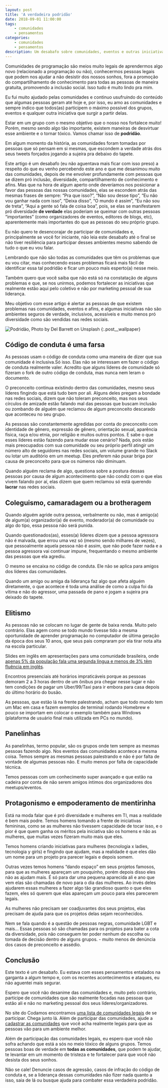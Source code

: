 ```yaml
---
layout: post
title: 'A verdadeira podridão'
date: 2018-09-01 11:00:00
tags:
    - comunidades
    - pensamentos
categories:
    - comunidades
    - pensamentos
description: Um desabafo sobre comunidades, eventos e outras iniciativas
---
```


Comunidades de programação são meios muito legais de aprendermos algo novo (relacionado a programação ou não), conhecermos pessoas legais que podem nos ajudar a não desistir dos nossos sonhos, fora a promoção do compartilhamento de conhecimento para todas as pessoas de maneira gratuita, promovendo a inclusão social. Isso tudo é muito lindo pra mim.

Eu fui muito ajudado pelas comunidades e continuo usufruindo do conteúdo que algumas pessoas geram até hoje e, por isso, eu amo as comunidades e sempre indico que todos(as) participem o máximo possível dos grupos, eventos e qualquer outra iniciativa que surgir a partir delas.

Estar em um grupo com o mesmo objetivo que o nosso nos fortalece muito! Porém, mesmo sendo algo tão importante, existem maneiras de desvirtuar esse ambiente e o tornar tóxico. Vamos chamar isso de **podridão**. <!--more-->

Em algum momento da história, as comunidades foram tomadas por pessoas que só pensam em si mesmas, que escondem a verdade atrás dos seus tweets forçados jogando a sujeira pra debaixo do tapete.

Este artigo é um desabafo (eu não aguentava mais ficar com isso preso) a respeito do que eu venho percebendo este ano e que me desanimou muito das comunidades, depois de me envolver profundamente com pessoas que se dizem pró inclusão, diversidade, compartilhamento de conhecimento e afins. Mas que na hora de algum aperto onde deveríamos nos posicionar a favor das pessoas das nossas comunidades, elas se escondem atrás das mesmas frases de sempre: “Pra que isso?”, “Não sou desse tipo”, “Eu não vou ganhar nada com isso”, “Deixa disso”, “O mundo é assim”, “Eu não sou de treta”, “Aqui a gente só fala de coisa boa”, pois, se elas se manifestarem pró diversidade **de verdade** elas poderiam se queimar com outras pessoas “importantes” (como organizadores de eventos, editores de blogs, etc), aparentemente mais importantes do que as pessoas do seu próprio grupo.

Eu não quero te desencorajar de participar de comunidades e, principalmente se você for iniciante, não leia este desabafo até o final se não tiver resiliência para participar desses ambientes mesmo sabendo de tudo o que eu vou falar.

Lembrando que não são todas as comunidades que têm os problemas que eu vou citar, mas conhecendo esses problemas ficará mais fácil de identificar essa tal podridão e ficar um pouco mais esperto(a) nesse meio.

Também quero que você saiba que não está só na constatação de alguns problemas e que, se nos unirmos, podemos fortalecer as iniciativas que realmente estão aqui pelo coletivo e não por marketing pessoal de sua liderança.

Meu objetivo com esse artigo é alertar as pessoas de que existem problemas nas comunidades, eventos e afins, e algumas iniciativas não são ambientes seguros de verdade, inclusivos, acessíveis e muito menos pró diversidade como são vendidas nas redes sociais.

![Podridão, Photo by Del Barrett on Unsplash]({{site.post_images}}podridao.jpg)
{:.post__wallpaper}

## Código de conduta é uma farsa

As pessoas usam o código de conduta como uma maneira de dizer que sua comunidade é inclusiva.Só isso. Elas não se interessam em fazer o código de conduta realmente valer. Acredito que alguns líderes de comunidade só fizeram o fork de outro código de conduta, mas nunca nem leram o documento.

O preconceito continua existindo dentro das comunidades, mesmo seus líderes fingindo que está tudo bem por ali. Alguns deles pregam a bondade nas redes sociais, dizem que não toleram preconceito, mas nos seus círculos de amizade estão falando mal das pessoas que buscam inclusão ou zombando de alguém que reclamou de algum preconceito descarado que aconteceu no seu grupo.

As pessoas são constantemente agredidas por conta do preconceito com identidade de gênero, expressão de gênero, orientação sexual, aparência física, raça e/ou etnia, por religião e muitos outros pontos. E sabe o que esses líderes estão fazendo para mudar esse cenário? Nada, pois estão mais preocupados com sua comunidade ou seu próprio perfil atingir um número alto de seguidores nas redes sociais, um volume grande no Slack ou lotar um auditório em um meetup. Eles preferem não puxar briga por causa de preconceito para que os números não diminuam.

Quando alguém reclama de algo, questiona sobre a postura dessas pessoas por causa de algum acontecimento que não condiz com o que elas vivem falando por aí, elas dizem que quem reclamou só está querendo **lacrar** nas redes sociais.

## Coleguismo, camaradagem ou a brotheragem

Quando alguém agride outra pessoa, verbalmente ou não, mas é amigo(a) de algum(a) organizador(a) de evento, moderador(a) de comunidade ou algo do tipo, essa pessoa não será punida.

Quando questionados(as), esses(a) líderes dizem que a pessoa agressora não é malvada, que errou uma vez só (mesmo sendo milhares de vezes), que pessoalmente aquela pessoa não é assim, que não pode fazer nada e a pessoa agressora vai continuar impune, frequentando o mesmo ambiente das pessoas que ela agrediu.

O mesmo se encaixa no código de conduta. Ele não se aplica para amigos dos líderes das comunidades.

Quando um amigo ou amiga da liderança faz algo que afeta alguém diretamente, o que acontece é toda uma análise de como a culpa foi da vítima e não do agressor, uma passada de pano e jogam a sujeira pra deixado do tapete.

## Elitismo

As pessoas não se colocam no lugar de gente de baixa renda. Muito pelo contrário. Elas agem como se todo mundo tivesse tido a mesma oportunidade de aprender programação no computador de última geração da época dos seus 10 anos, que seus pais compraram por ela tirar nota alta na escola particular.

Slides em inglês em apresentações para uma comunidade brasileira, onde [apenas 5% da população fala uma segunda língua e menos de 3% têm fluência em inglês](https://exame.abril.com.br/carreira/por-que-ainda-nao-somos-fluentes-em-ingles/).

Encontros presenciais até horários impraticáveis porque as pessoas demoram 2 a 3 horas dentro de um ônibus pra chegar nesse lugar e não tem condições de pagar um Uber/99/Taxi para ir embora para casa depois do último horário do busão.

As pessoas, que estão lá na frente palestrando, acham que todo mundo tem um Mac em casa e fazem exemplos de terminal rodando Homebrew e pouco se importam em colocar o exemplo também para Windows (plataforma de usuário final mais utilizada em PCs no mundo).

## Panelinhas

As panelinhas, termo popular, são os grupos onde tem sempre as mesmas pessoas fazendo algo. Nos eventos das comunidades acontece a mesma coisa. Temos sempre as mesmas pessoas palestrando e não é por falta de vontade de algumas pessoas não. E muito menos por falta de capacidade técnica.

Temos pessoas com um conhecimento super avançado e que estão na cadeira por conta de não serem amigos íntimos dos organizadores dos meetups/eventos.

## Protagonismo e empoderamento de mentirinha

Está na moda falar que é pró diversidade e mulheres em TI, mas a realidade é bem mais podre. Temos homens tomando a frente de iniciativas femininas, como se as mulheres não tivessem capacidade de tocar isso, e o pior é que quem ganha os méritos pela iniciativa são os homens e não as mulheres, que muitas vezes fizeram muito mais que eles.

Temos homens criando iniciativas para mulheres (tecnologia x ladies, tecnologia y girls) e fingindo que ajudam, mas a realidade é que eles dão um nome para um projeto pra parecer legais e depois somem.

Outras vezes temos homens “dando espaço” em seus projetos famosos, para que as mulheres apareçam um pouquinho, porém depois disso eles não as ajudam mais. É só para dar uma pequena aparecida ali e ano que vem elas são chamadas de novo para o dia das mulheres. Ao invés deles ajudarem essas mulheres a fazer algo tão grandioso quanto o que eles fazem, eles só querem que elas apareçam um pouco para eles parecerem legais.

As mulheres não precisam ser coadjuvantes dos seus projetos, elas precisam de ajuda para que os projetos delas sejam reconhecidos.

Nem se fala quando é a questão de pessoas negras, comunidade LGBT e mais… Essas pessoas só são chamadas para os projetos para bater a cota da diversidade, pois não conseguem ter poder nenhum de escolha ou tomada de decisão dentro de alguns grupos. - muito menos de denúncia dos casos de preconceito e assédio.

## Conclusão

Este texto é um desabafo. Eu estava com esses pensamentos entalados na garganta a algum tempo e, com os recentes acontecimentos e ataques, eu não aguentei mais segurar.

Espero que você não desanime das comunidades e, muito pelo contrário, participe de comunidades que são realmente focadas nas pessoas que estão ali e não no marketing pessoal dos seus líderes/organizadores.

No site do Codamos encontramos [uma lista de comunidades legais](https://www.codamos.club/comunidades) de se participar. Chega junto lá. Além de participar das comunidades, ajude a [cadastrar as comunidades](https://www.codamos.club/meu-evento) que você acha realmente legais para que as pessoas vão para um ambiente melhor.

Além de participação das comunidades legais, eu espero que você não sofra achando que está a sós no meio tóxico de alguns grupos. Temos pessoas boas de verdade em **todas as comunidades**, que podem te ajudar, te levantar em um momento de tristeza e te fortalecer para que você não desista dos seus sonhos.

Não se cale! Denuncie casos de agressão, casos de infração do código de conduta e, se a liderança dessas comunidades não fizer nada quanto a isso, saia de lá ou busque ajuda para combater essa verdadeira podridão.
